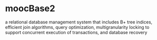 # moocBase2
a relational database management system that includes B+ tree indices, efficient join algorithms, query optimization, multigranularity locking to support concurrent execution of transactions, and database recovery
